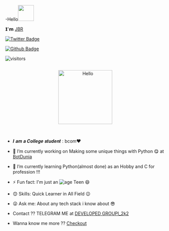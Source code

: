 -Hello<img src="https://media.giphy.com/media/12oufCB0MyZ1Go/giphy.gif" width="50">

𝗜'𝗺 [JBR](https://github.com/JBROFFICIAL)

[![Twitter Badge](https://img.shields.io/badge/-Twitter-1da1f2?style=flat-square&labelColor=1da1f2&logo=twitter&logoColor=white)](https://twitter.com/jbr__official/)

[![Github Badge](https://img.shields.io/badge/-Github-232323?style=flat-square&logo=Github&logoColor=white)](https://github.com/jbrofficial)

![visitors](https://visitor-badge.laobi.icu/badge?page_id=jbrofficial)

<img align="JBR"/>
<p align="center"><a href="https://avipatilweb.ml/"><img src="https://sdk.bitmoji.com/render/panel/7ff431c5-0042-4ded-81e5-a5514a9e677a-73722fee-603d-4ad6-a574-ee66da7461b3-v1.png?transparent=1&palette=1" alt="Hello" width="170" height="170"/></a></p><br>

- 𝑰 𝒂𝒎 𝒂 𝑪𝒐𝒍𝒍𝒆𝒈𝒆 𝒔𝒕𝒖𝒅𝒆𝒏𝒕 : bcom❤

- 🔭 I’m currently working on Making some unique things with Python 😋 at [BotDunia](https://t.me/crazyrocks)

- 🌱 I’m currently learning Python(almost done) as an Hobby and C for profession !!!

- ⚡ Fun fact: I'm just an ![age](https://img.shields.io/badge/age-20-blue) Teen 😄

- 😊 Skills: Quick Learner in All Field 😉

- 😜 Ask me: About any tech stack i know about 😎

- Contact ?? TELEGRAM ME at [DEVELOPED GROUPl_2k2](https://t.me/crazyrocks)

- Wanna know me more ?? [Checkout](https://t.me/jbrofficial)
